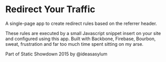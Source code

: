 # Redirect Your Traffic

A single-page app to create redirect rules based on the referrer header. 

These rules are executed by a small Javascript snippet insert on your site and configured using this app. Built with Backbone, Firebase, Bourbon, sweat, frustration and far too much time spent sitting on my arse.

Part of Static Showdown 2015 by @ideasasylum

